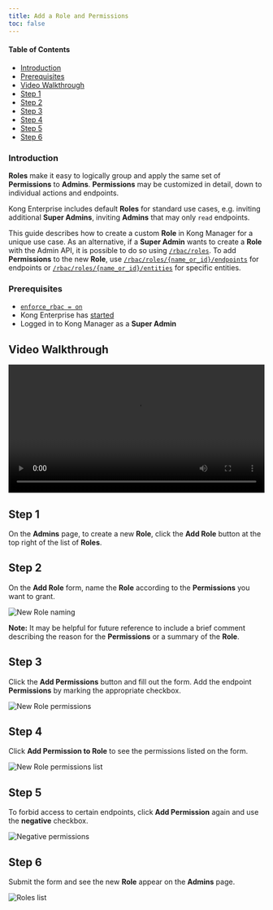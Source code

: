 ```yaml
---
title: Add a Role and Permissions
toc: false
---
```

#### Table of Contents

- [Introduction](#introduction)
- [Prerequisites](#prerequisites)
- [Video Walkthrough](#video-walkthrough)
- [Step 1](#step-1)
- [Step 2](#step-2)
- [Step 3](#step-3)
- [Step 4](#step-4)
- [Step 5](#step-5)
- [Step 6](#step-6)

### Introduction

**Roles** make it easy to logically group and apply the same 
set of **Permissions** to **Admins**. **Permissions** may be 
customized in detail, down to individual actions and endpoints.

Kong Enterprise includes default **Roles** for standard 
use cases, e.g. inviting additional **Super Admins**, 
inviting **Admins** that may only `read` endpoints. 

This guide describes how to create a custom **Role** in Kong 
Manager for a unique use case. As an alternative, if a 
**Super Admin** wants to create a **Role** with the Admin API, 
it is possible to do so using 
[`/rbac/roles`](/enterprise/{{page.kong_version}}/admin-api/rbac/reference/#add-a-role). 
To add **Permissions** to the new **Role**, use 
[`/rbac/roles/{name_or_id}/endpoints`](/enterprise/{{page.kong_version}}/admin-api/rbac/reference/#add-a-role-endpoint-permission) 
for endpoints or 
[`/rbac/roles/{name_or_id}/entities`](/enterprise/{{page.kong_version}}/admin-api/rbac/reference/#add-a-role-entity-permission) 
for specific entities.

### Prerequisites

* [`enforce_rbac = on`](/enterprise/{{page.kong_version}}/property-reference/#enforce_rbac)
* Kong Enterprise has [started](/enterprise/{{page.kong_version}}/getting-started/start-kong)
* Logged in to Kong Manager as a **Super Admin** 

## Video Walkthrough

<video width="100%" autoplay loop controls>
 <source src="https://konghq.com/wp-content/uploads/2019/02/role-creation-ent-34.mov" type="video/mp4">
 Your browser does not support the video tag.
</video>

## Step 1

On the **Admins** page, to create a new **Role**, click the 
**Add Role** button at the top right of the list of **Roles**. 

## Step 2

On the **Add Role** form, name the **Role** according to the 
**Permissions** you want to grant. 

![New Role naming](https://konghq.com/wp-content/uploads/2018/11/km-new-role.png)

**Note:** It may be helpful for future reference to include 
a brief comment describing the reason for the **Permissions** or 
a summary of the **Role**.

## Step 3

Click the **Add Permissions** button and fill out the form. Add the endpoint **Permissions** by marking the appropriate checkbox.

![New Role permissions](https://konghq.com/wp-content/uploads/2018/11/km-perms.png)

## Step 4

Click **Add Permission to Role** to see the permissions listed on the form.

![New Role permissions list](https://konghq.com/wp-content/uploads/2018/11/km-perms-list.png)

## Step 5

To forbid access to certain endpoints, click **Add Permission** 
again and use the **negative** checkbox.

![Negative permissions](https://konghq.com/wp-content/uploads/2018/11/km-negative-perms.png)

## Step 6 

Submit the form and see the new **Role** appear on the 
**Admins** page.

![Roles list](https://konghq.com/wp-content/uploads/2018/11/km-roles-list.png)
